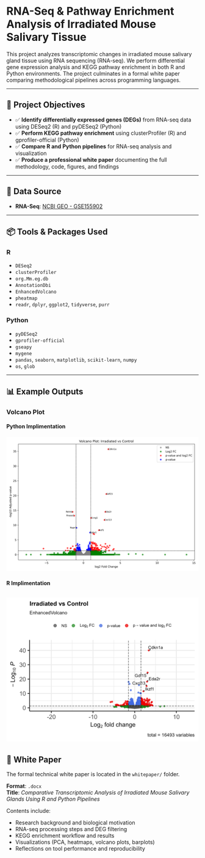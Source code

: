 # RNA-Seq & Pathway Enrichment Analysis of Irradiated Mouse Salivary Tissue

This project analyzes transcriptomic changes in irradiated mouse salivary gland tissue using RNA sequencing (RNA-seq). We perform differential gene expression analysis and KEGG pathway enrichment in both R and Python environments. The project culminates in a formal white paper comparing methodological pipelines across programming languages.

---

## 🎯 Project Objectives

- ✅ **Identify differentially expressed genes (DEGs)** from RNA-seq data using DESeq2 (R) and pyDESeq2 (Python)
- ✅ **Perform KEGG pathway enrichment** using clusterProfiler (R) and gprofiler-official (Python)
- ✅ **Compare R and Python pipelines** for RNA-seq analysis and visualization
- ✅ **Produce a professional white paper** documenting the full methodology, code, figures, and findings

---

## 🧬 Data Source

- **RNA-Seq**: [NCBI GEO - GSE155902](https://www.ncbi.nlm.nih.gov/geo/query/acc.cgi?acc=GSE155902)

---

## 📦 Tools & Packages Used

### R
- `DESeq2`
- `clusterProfiler`
- `org.Mm.eg.db`
- `AnnotationDbi`
- `EnhancedVolcano`
- `pheatmap`
- `readr`, `dplyr`, `ggplot2`, `tidyverse`, `purr`

### Python
- `pyDESeq2`
- `gprofiler-official`
- `gseapy`
- `mygene`
- `pandas`, `seaborn`, `matplotlib`, `scikit-learn`, `numpy`
- `os`, `glob`
---

## 📊 Example Outputs

### Volcano Plot  
#### Python Implimentation 
![Volcano Plot Python](figures/volcano_plot_python.png)
#### R Implimentation 
![Volcano Plot R](figures/volcano_plot_R.png)
---

## 📄 White Paper

The formal technical white paper is located in the `whitepaper/` folder.

**Format**: `.docx`  
**Title**: *Comparative Transcriptomic Analysis of Irradiated Mouse Salivary Glands Using R and Python Pipelines*  

Contents include:  
- Research background and biological motivation  
- RNA-seq processing steps and DEG filtering  
- KEGG enrichment workflow and results  
- Visualizations (PCA, heatmaps, volcano plots, barplots)  
- Reflections on tool performance and reproducibility


